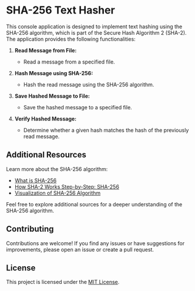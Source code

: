 # SHA-256 Text Hasher

This console application is designed to implement text hashing using the SHA-256 algorithm, which is part of the Secure Hash Algorithm 2 (SHA-2). The application provides the following functionalities:

1. **Read Message from File:**
   - Read a message from a specified file.

2. **Hash Message using SHA-256:**
   - Hash the read message using the SHA-256 algorithm.

3. **Save Hashed Message to File:**
   - Save the hashed message to a specified file.

4. **Verify Hashed Message:**
   - Determine whether a given hash matches the hash of the previously read message.

## Additional Resources

Learn more about the SHA-256 algorithm:

- [What is SHA-256](https://en.wikipedia.org/wiki/SHA-2)
- [How SHA-2 Works Step-by-Step: SHA-256](https://blog.boot.dev/cryptography/how-sha-2-works-step-by-step-sha-256/)
- [Visualization of SHA-256 Algorithm](https://sha256algorithm.com/)

Feel free to explore additional sources for a deeper understanding of the SHA-256 algorithm.

## Contributing

Contributions are welcome! If you find any issues or have suggestions for improvements, please open an issue or create a pull request.

## License

This project is licensed under the [MIT License](LICENSE).



